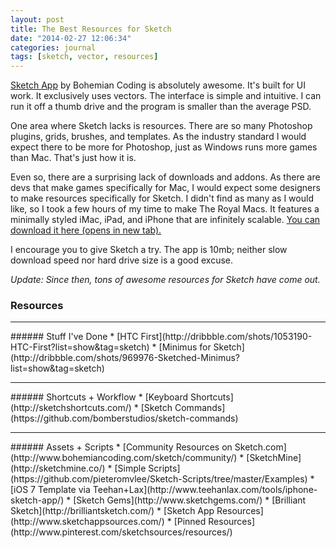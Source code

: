 ```yaml
---
layout: post
title: The Best Resources for Sketch
date: "2014-02-27 12:06:34"
categories: journal
tags: [sketch, vector, resources]
---
```


<a href="http://www.bohemiancoding.com/sketch/" target="_blank">Sketch App</a> by Bohemian Coding is absolutely awesome. It's built for UI work. It exclusively uses vectors. The interface is simple and intuitive. I can run it off a thumb drive and the program is smaller than the average PSD.

One area where Sketch lacks is resources. There are so many Photoshop plugins, grids, brushes, and templates. As the industry standard I would expect there to be more for Photoshop, just as Windows runs more games than Mac. That's just how it is.

Even so, there are a surprising lack of downloads and addons. As there are devs that make games specifically for Mac, I would expect some designers to make resources specifically for Sketch. I didn't find as many as I would like, so I took a few hours of my time to make The Royal Macs. It features a minimally styled iMac, iPad, and iPhone that are infinitely scalable. <a href="http://cl.ly/Nrmc" target="blank">You can download it here (opens in new tab).</a>

I encourage you to give Sketch a try. The app is 10mb; neither slow download speed nor hard drive size is a good excuse.

<em>Update: Since then, tons of awesome resources for Sketch have come out.</em> 

### Resources
<hr>
###### Stuff I've Done
* [HTC First](http://dribbble.com/shots/1053190-HTC-First?list=show&tag=sketch)
* [Minimus for Sketch](http://dribbble.com/shots/969976-Sketched-Minimus?list=show&tag=sketch)
<hr>
###### Shortcuts + Workflow
* [Keyboard Shortcuts](http://sketchshortcuts.com/)
* [Sketch Commands](https://github.com/bomberstudios/sketch-commands)
<hr>
###### Assets + Scripts
* [Community Resources on Sketch.com](http://www.bohemiancoding.com/sketch/community/)
* [SketchMine](http://sketchmine.co/)
* [Simple Scripts](https://github.com/pieteromvlee/Sketch-Scripts/tree/master/Examples)
* [iOS 7 Template via Teehan+Lax](http://www.teehanlax.com/tools/iphone-sketch-app/)
* [Sketch Gems](http://www.sketchgems.com/)
* [Brilliant Sketch](http://brilliantsketch.com/)
* [Sketch App Resources](http://www.sketchappsources.com/)
* [Pinned Resources](http://www.pinterest.com/sketchsources/resources/)
